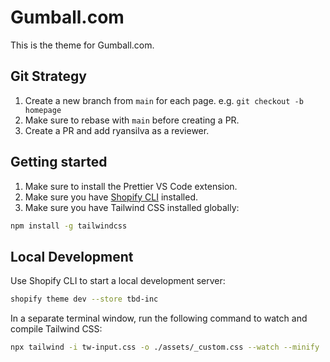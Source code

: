 # Gumball.com

This is the theme for Gumball.com.

## Git Strategy

1. Create a new branch from `main` for each page. e.g. `git checkout -b homepage`
2. Make sure to rebase with `main` before creating a PR.
3. Create a PR and add ryansilva as a reviewer.

## Getting started

1. Make sure to install the Prettier VS Code extension.
2. Make sure you have [Shopify CLI](https://github.com/Shopify/shopify-cli) installed.
3. Make sure you have Tailwind CSS installed globally:
```sh
npm install -g tailwindcss
```

## Local Development

Use Shopify CLI to start a local development server:
```sh
shopify theme dev --store tbd-inc
```

In a separate terminal window, run the following command to watch and compile Tailwind CSS:
```sh
npx tailwind -i tw-input.css -o ./assets/_custom.css --watch --minify
```